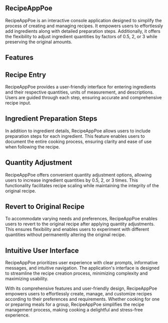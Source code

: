 ## RecipeAppPoe


RecipeAppPoe is an interactive console application designed to simplify the process of creating and managing recipes. It empowers users to effortlessly add ingredients along with detailed preparation steps. Additionally, it offers the flexibility to adjust ingredient quantities by factors of 0.5, 2, or 3 while preserving the original amounts.

## Features


## Recipe Entry
RecipeAppPoe provides a user-friendly interface for entering ingredients and their respective quantities, units of measurement, and descriptions. Users are guided through each step, ensuring accurate and comprehensive recipe input.

## Ingredient Preparation Steps

In addition to ingredient details, RecipeAppPoe allows users to include preparation steps for each ingredient. This feature enables users to document the entire cooking process, ensuring clarity and ease of use when following the recipe.

## Quantity Adjustment

RecipeAppPoe offers convenient quantity adjustment options, allowing users to increase ingredient quantities by 0.5, 2, or 3 times. This functionality facilitates recipe scaling while maintaining the integrity of the original recipe.

## Revert to Original Recipe

To accommodate varying needs and preferences, RecipeAppPoe enables users to revert to the original recipe after applying quantity adjustments. This ensures flexibility and enables users to experiment with different quantities without permanently altering the original recipe.

## Intuitive User Interface

RecipeAppPoe prioritizes user experience with clear prompts, informative messages, and intuitive navigation. The application's interface is designed to streamline the recipe creation process, minimizing complexity and maximizing usability.

With its comprehensive features and user-friendly design, RecipeAppPoe empowers users to effortlessly create, manage, and customize recipes according to their preferences and requirements. Whether cooking for one or preparing meals for a group, RecipeAppPoe simplifies the recipe management process, making cooking a delightful and stress-free experience.
